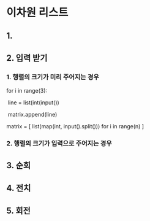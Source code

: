 # 이차원 리스트

## 1.



## 2. 입력 받기

### 1. 행렬의 크기가 미리 주어지는 경우

for i in range(3):

​	line = list(int(input())

​	matrix.append(line)



matrix = [ list(map(int, input().split())) for i in range(n) ]



### 2. 행렬의 크기가 입력으로 주어지는 경우



## 3. 순회



## 4. 전치



## 5. 회전



